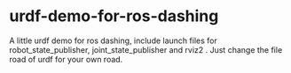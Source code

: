 # urdf-demo-for-ros-dashing
A little urdf demo for ros dashing, include launch files for robot_state_publisher, joint_state_publisher and rviz2 . Just change the file road of urdf for your own road.
